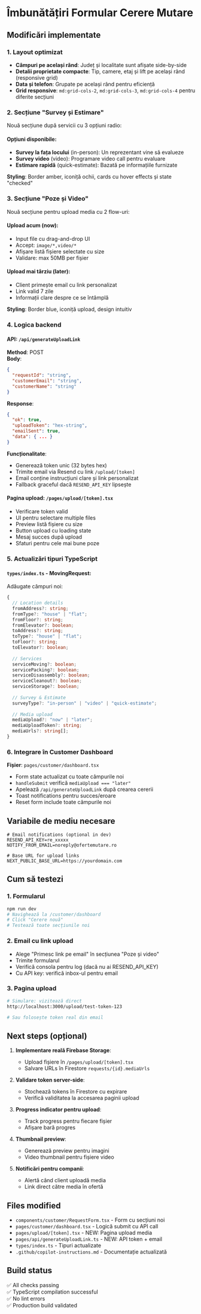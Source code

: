 # Îmbunătățiri Formular Cerere Mutare

## Modificări implementate

### 1. Layout optimizat
- **Câmpuri pe același rând**: Județ și localitate sunt afișate side-by-side
- **Detalii proprietate compacte**: Tip, camere, etaj și lift pe același rând (responsive grid)
- **Data și telefon**: Grupate pe același rând pentru eficiență
- **Grid responsive**: `md:grid-cols-2`, `md:grid-cols-3`, `md:grid-cols-4` pentru diferite secțiuni

### 2. Secțiune "Survey și Estimare"
Nouă secțiune după servicii cu 3 opțiuni radio:

#### Opțiuni disponibile:
- **Survey la fața locului** (in-person): Un reprezentant vine să evalueze
- **Survey video** (video): Programare video call pentru evaluare
- **Estimare rapidă** (quick-estimate): Bazată pe informațiile furnizate

**Styling**: Border amber, iconiță ochii, cards cu hover effects și state "checked"

### 3. Secțiune "Poze și Video"
Nouă secțiune pentru upload media cu 2 flow-uri:

#### Upload acum (now):
- Input file cu drag-and-drop UI
- Accept: `image/*,video/*`
- Afișare listă fișiere selectate cu size
- Validare: max 50MB per fișier

#### Upload mai târziu (later):
- Client primește email cu link personalizat
- Link valid 7 zile
- Informații clare despre ce se întâmplă

**Styling**: Border blue, iconiță upload, design intuitiv

### 4. Logica backend

#### API: `/api/generateUploadLink`
**Method**: POST  
**Body**:
```json
{
  "requestId": "string",
  "customerEmail": "string",
  "customerName": "string"
}
```

**Response**:
```json
{
  "ok": true,
  "uploadToken": "hex-string",
  "emailSent": true,
  "data": { ... }
}
```

**Funcționalitate**:
- Generează token unic (32 bytes hex)
- Trimite email via Resend cu link `/upload/[token]`
- Email conține instrucțiuni clare și link personalizat
- Fallback graceful dacă `RESEND_API_KEY` lipsește

#### Pagina upload: `/pages/upload/[token].tsx`
- Verificare token valid
- UI pentru selectare multiple files
- Preview listă fișiere cu size
- Button upload cu loading state
- Mesaj succes după upload
- Sfaturi pentru cele mai bune poze

### 5. Actualizări tipuri TypeScript

#### `types/index.ts` - MovingRequest:
Adăugate câmpuri noi:
```typescript
{
  // Location details
  fromAddress?: string;
  fromType?: "house" | "flat";
  fromFloor?: string;
  fromElevator?: boolean;
  toAddress?: string;
  toType?: "house" | "flat";
  toFloor?: string;
  toElevator?: boolean;
  
  // Services
  serviceMoving?: boolean;
  servicePacking?: boolean;
  serviceDisassembly?: boolean;
  serviceCleanout?: boolean;
  serviceStorage?: boolean;
  
  // Survey & Estimate
  surveyType?: "in-person" | "video" | "quick-estimate";
  
  // Media upload
  mediaUpload?: "now" | "later";
  mediaUploadToken?: string;
  mediaUrls?: string[];
}
```

### 6. Integrare în Customer Dashboard
**Fișier**: `pages/customer/dashboard.tsx`

- Form state actualizat cu toate câmpurile noi
- `handleSubmit` verifică `mediaUpload === "later"`
- Apelează `/api/generateUploadLink` după crearea cererii
- Toast notifications pentru succes/eroare
- Reset form include toate câmpurile noi

## Variabile de mediu necesare

```env
# Email notifications (optional in dev)
RESEND_API_KEY=re_xxxxx
NOTIFY_FROM_EMAIL=noreply@ofertemutare.ro

# Base URL for upload links
NEXT_PUBLIC_BASE_URL=https://yourdomain.com
```

## Cum să testezi

### 1. Formularul
```bash
npm run dev
# Navighează la /customer/dashboard
# Click "Cerere nouă"
# Testează toate secțiunile noi
```

### 2. Email cu link upload
- Alege "Primesc link pe email" în secțiunea "Poze și video"
- Trimite formularul
- Verifică consola pentru log (dacă nu ai RESEND_API_KEY)
- Cu API key: verifică inbox-ul pentru email

### 3. Pagina upload
```bash
# Simulare: vizitează direct
http://localhost:3000/upload/test-token-123

# Sau folosește token real din email
```

## Next steps (opțional)

1. **Implementare reală Firebase Storage**:
   - Upload fișiere în `/pages/upload/[token].tsx`
   - Salvare URLs în Firestore `requests/{id}.mediaUrls`

2. **Validare token server-side**:
   - Stochează tokens în Firestore cu expirare
   - Verifică validitatea la accesarea paginii upload

3. **Progress indicator pentru upload**:
   - Track progress pentru fiecare fișier
   - Afișare bară progres

4. **Thumbnail preview**:
   - Generează preview pentru imagini
   - Video thumbnail pentru fișiere video

5. **Notificări pentru companii**:
   - Alertă când client uploadă media
   - Link direct către media în ofertă

## Files modified

- `components/customer/RequestForm.tsx` - Form cu secțiuni noi
- `pages/customer/dashboard.tsx` - Logică submit cu API call
- `pages/upload/[token].tsx` - NEW: Pagina upload media
- `pages/api/generateUploadLink.ts` - NEW: API token + email
- `types/index.ts` - Tipuri actualizate
- `.github/copilot-instructions.md` - Documentație actualizată

## Build status
✅ All checks passing  
✅ TypeScript compilation successful  
✅ No lint errors  
✅ Production build validated
